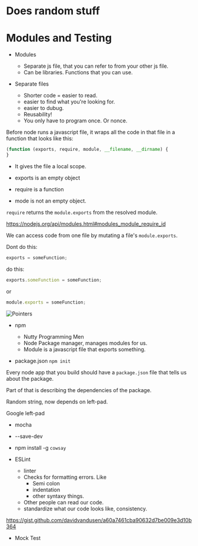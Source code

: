 # Does random stuff

# Modules and Testing

- Modules 
  - Separate js file, that you can refer to from your other js file.
  - Can be libraries. Functions that you can use.

- Separate files
  - Shorter code = easier to read.
  - easier to find what you're looking for. 
  - easier to dubug.
  - Reusability!
  - You only have to program once. Or nonce.

Before node runs a javascript file, it wraps all the code in that file in a function that looks like this:

```js
(function (exports, require, module, __filename, __dirname) {
}
```

* It gives the file a local scope.

* exports is an empty object
* require is a function
* mode is not an empty object.

`require` returns the `module.exports` from the resolved module.

https://nodejs.org/api/modules.html#modules_module_require_id

We can access code from one file by mutating a file's `module.exports`.

Dont do this:

```js
exports = someFunction;
```

do this:


```js
exports.someFunction = someFunction;
```

or 

```js
module.exports = someFunction;
```

![Pointers](https://i.imgur.com/IHF5obl.jpg)

- npm
  - Nutty Programming Men
  - Node Package manager, manages modules for us.
  - Module is a javascript file that exports something.

- package.json `npm init`

Every node app that you build should have a `package.json` file that tells us about the package. 

Part of that is describing the dependencies of the package.

Random string, now depends on left-pad.

Google left-pad

- mocha
- --save-dev
- npm install -g `cowsay`

- ESLint 
  - linter
  - Checks for formatting errors. Like
    - Semi colon
    - indentation
    - other syntaxy things.
  - Other people can read our code.
  - standardize what our code looks like, consistency.

https://gist.github.com/davidvandusen/a60a7461cba90632d7be009e3d10b364

- Mock Test
